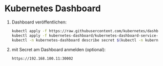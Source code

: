 # Kubernetes Dashboard

1. Dashboard veröffentlichen:

    ```bash
    kubectl apply -f https://raw.githubusercontent.com/kubernetes/dashboard/v2.0.0/aio/deploy/recommended.yaml
    kubectl apply -f kubernetes-dashboard/kubernetes-dashboard-service-np.yaml
    kubectl -n kubernetes-dashboard describe secret $(kubectl -n kubernetes-dashboard get secret | grep admin-user | awk '{print $1}')
    ```

2. mit Secret am Dashboard anmelden (optional):

    ```bash
    https://192.168.100.11:30002
    ```